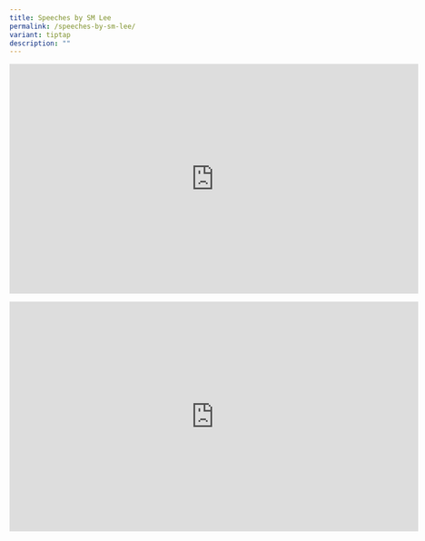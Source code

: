 ```yaml
---
title: Speeches by SM Lee
permalink: /speeches-by-sm-lee/
variant: tiptap
description: ""
---
```

<div class="iframe-wrapper">
<iframe height="405" width="720" allowfullscreen="true" frameborder="0" src="https://www.youtube.com/embed/PLoNm3JvPGA?si=l5xWbN_h30CCt_nB"></iframe>
</div>
<p></p>
<div class="iframe-wrapper">
<iframe height="405" width="720" allowfullscreen="true" frameborder="0" src="https://www.youtube.com/embed/AQa17uG_oyY?si=XcvGo11ShmtbgTW-"></iframe>
</div>
<p></p>